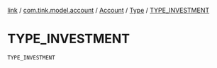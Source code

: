 [link](../../../index.md) / [com.tink.model.account](../../index.md) / [Account](../index.md) / [Type](index.md) / [TYPE_INVESTMENT](./-t-y-p-e_-i-n-v-e-s-t-m-e-n-t.md)

# TYPE_INVESTMENT

`TYPE_INVESTMENT`